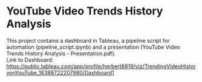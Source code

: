 # YouTube Video Trends History Analysis
This project contains a dashboard in Tableau, a pipeline script for automation (pipeline_script.ipynb) and a presentation (YouTube Video Trends History Analysis - Presentation.pdf). <br>
Link to Dashboard: https://public.tableau.com/app/profile/herbert8819/viz/TrendingVideoHistoryonYouTube_16388722207980/Dashboard1

